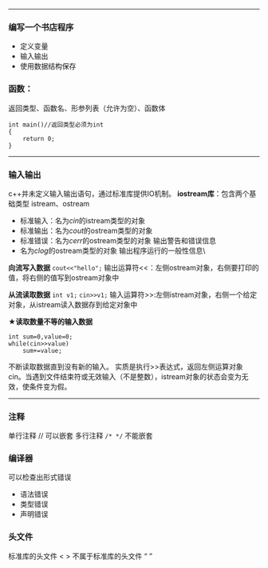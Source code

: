 ***
### **编写一个书店程序**
* 定义变量
* 输入输出
* 使用数据结构保存

### **函数：**
返回类型、函数名、形参列表（允许为空）、函数体
```
int main()//返回类型必须为int
{
	return 0;
}
```
***
### **输入输出**
c++并未定义输入输出语句，通过标准库提供IO机制。
**iostream库**：包含两个基础类型 istream、ostream
* 标准输入：名为*cin*的istream类型的对象
* 标准输出：名为*cout*的ostream类型的对象
* 标准错误：名为*cerr*的ostream类型的对象 输出警告和错误信息
* 名为*clog*的ostream类型的对象 输出程序运行的一般性信息\

**向流写入数据**
`cout<<"hello";`
输出运算符<<：左侧ostream对象，右侧要打印的值，将右侧的值写到ostream对象中

**从流读取数据**
`int v1;`
`cin>>v1;`
输入运算符>>:左侧istream对象，右侧一个给定对象，从istream读入数据存到给定对象中

★**读取数量不等的输入数据**
```
int sum=0,value=0;
while(cin>>value)
	sum+=value;
```
不断读取数据直到没有新的输入。
实质是执行>>表达式，返回左侧运算对象cin。当遇到文件结束符或无效输入（不是整数），istream对象的状态会变为无效，使条件变为假。
***
### **注释**
单行注释 // 可以嵌套
多行注释 `/* */` 不能嵌套

### **编译器**
可以检查出形式错误
* 语法错误
* 类型错误
* 声明错误

### **头文件**
标准库的头文件 < >
不属于标准库的头文件 “ ”

